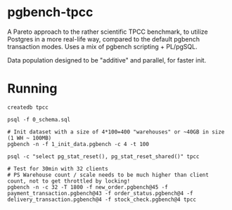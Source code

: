 # pgbench-tpcc

A Pareto approach to the rather scientific TPCC benchmark, to utilize Postgres in a more real-life way, compared to the
default pgbench transaction modes. Uses a mix of pgbench scripting + PL/pgSQL. 

Data population designed to be "additive" and parallel, for faster init.

# Running

```
createdb tpcc

psql -f 0_schema.sql 

# Init dataset with a size of 4*100=400 "warehouses" or ~40GB in size (1 WH ~ 100MB)
pgbench -n -f 1_init_data.pgbench -c 4 -t 100 

psql -c "select pg_stat_reset(), pg_stat_reset_shared()" tpcc

# Test for 30min with 32 clients
# PS Warehouse count / scale needs to be much higher than client count, not to get throttled by locking!
pgbench -n -c 32 -T 1800 -f new_order.pgbench@45 -f payment_transaction.pgbench@43 -f order_status.pgbench@4 -f delivery_transaction.pgbench@4 -f stock_check.pgbench@4 tpcc
```
